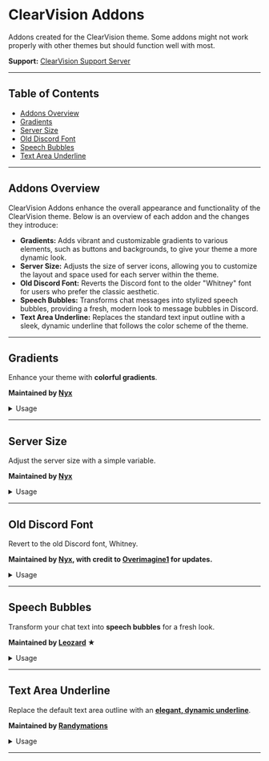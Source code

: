 # ClearVision Addons

Addons created for the ClearVision theme. Some addons might not work properly with other themes but should function well with most.

<p><strong>Support:</strong> <a href="https://discord.gg/7pNUC9C">ClearVision Support Server</a></p>

<hr>

<h2>Table of Contents</h2>
<ul>
  <li><a href="#addons-overview">Addons Overview</a></li>
  <li><a href="#gradients">Gradients</a></li>
  <li><a href="#server-size">Server Size</a></li>
  <li><a href="#old-discord-font">Old Discord Font</a></li>
  <li><a href="#speech-bubbles">Speech Bubbles</a></li>
  <li><a href="#text-area-underline">Text Area Underline</a></li>
</ul>

<hr>

<h2 id="addons-overview">Addons Overview</h2>

<p>ClearVision Addons enhance the overall appearance and functionality of the ClearVision theme. Below is an overview of each addon and the changes they introduce:</p>

<ul>
  <li><strong>Gradients:</strong> Adds vibrant and customizable gradients to various elements, such as buttons and backgrounds, to give your theme a more dynamic look.</li>
  <li><strong>Server Size:</strong> Adjusts the size of server icons, allowing you to customize the layout and space used for each server within the theme.</li>
  <li><strong>Old Discord Font:</strong> Reverts the Discord font to the older "Whitney" font for users who prefer the classic aesthetic.</li>
  <li><strong>Speech Bubbles:</strong> Transforms chat messages into stylized speech bubbles, providing a fresh, modern look to message bubbles in Discord.</li>
  <li><strong>Text Area Underline:</strong> Replaces the standard text input outline with a sleek, dynamic underline that follows the color scheme of the theme.</li>
</ul>

<hr>

<h2 id="gradients">Gradients</h2>
<p>Enhance your theme with <strong>colorful gradients</strong>.</p>
<p><strong>Maintained by <a href="https://github.com/NyxIsBad">Nyx</a></strong></p>

<details>
  <summary>Usage</summary>
  <pre><code>
@import url(https://clearvision.github.io/Addons/gradients.css);
</code></pre>

  <p>Add the following at the bottom inside of the <code>:root</code> selector:</p>

  <pre><code>
/* Gradients */
--gradient-color1: var(--main-color); /* primary color [default: var(--main-color)] */
--gradient-color2: var(--hover-color); /* secondary color [default: var(--hover-color)] */
--gradient-direction: 130deg; /* angle of gradient [default: 130deg] */
</code></pre>

  <p>Customize the values as needed, and <strong>you're done!</strong></p>
</details>

<hr>

<h2 id="server-size">Server Size</h2>
<p>Adjust the server size with a simple variable.</p>
<p><strong>Maintained by <a href="https://github.com/NyxIsBad">Nyx</a></strong></p>

<details>
  <summary>Usage</summary>
  <pre><code>
@import url(https://clearvision.github.io/Addons/serversize.css);
</code></pre>

  <p>Add the following at the bottom inside of the <code>:root</code> selector:</p>

  <pre><code>
/* Server Size */
--server-size: 48px;
</code></pre>

  <p>Change the value as needed to customize it, and <strong>you're set!</strong></p>
</details>

<hr>

<h2 id="old-discord-font">Old Discord Font</h2>
<p>Revert to the old Discord font, Whitney.</p>
<p><strong>Maintained by <a href="https://github.com/Overimagine1">Nyx</a>, with credit to <a href="https://github.com/Overimagine1">Overimagine1</a> for updates.</strong></p>

<details>
  <summary>Usage</summary>
  <pre><code>
@import url(https://clearvision.github.io/Addons/whitney.css);
</code></pre>

  <p>Change your <code>--main-font</code> back to Whitney:</p>

  <pre><code>
--main-font: Whitney, Helvetica Neue, Helvetica, Arial, sans-serif;
</code></pre>

  <p><em>Note:</em> If you already have a Whitney font import, this step may be unnecessary.</p>
</details>

<hr>

<h2 id="speech-bubbles">Speech Bubbles</h2>
<p>Transform your chat text into <strong>speech bubbles</strong> for a fresh look.</p>
<p><strong>Maintained by <a href="https://github.com/Leozard">Leozard</a> ★</strong></p>

<details>
  <summary>Usage</summary>
  <pre><code>
@import url(https://clearvision.github.io/Addons/speech-bubbles.css);
</code></pre>

  <p><strong>Optional:</strong> Customize the bubble colors by adding this inside the <code>:root</code> selector:</p>

  <pre><code>
/* Speech Bubbles */
--bubble-color: #fff;
--bubble-hover-color: #fff;
</code></pre>
</details>

<hr>

<h2 id="text-area-underline">Text Area Underline</h2>
<p>Replace the default text area outline with an <strong><ins>elegant, dynamic underline</strong></ins>.</p>
<p><strong>Maintained by <a href="https://github.com/randymations">Randymations</a></strong></p>

<details>
  <summary>Usage</summary>
  <pre><code>
@import url(https://clearvision.github.io/Addons/textAreaUnderline.css);
</code></pre>

  <p><strong>Done!</strong> The underline color will respect your <code>--main-color</code>.</p>
</details>

<hr>
